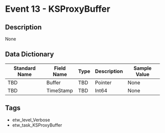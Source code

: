 # Event 13 - KSProxyBuffer

## Description
None

## Data Dictionary
|Standard Name|Field Name|Type|Description|Sample Value|
|---|---|---|---|---|
|TBD|Buffer|TBD|Pointer|None|None|
|TBD|TimeStamp|TBD|Int64|None|None|

## Tags
* etw_level_Verbose
* etw_task_KSProxyBuffer